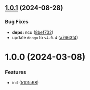 ## [1.0.1](https://github.com/bent10/nomark/compare/v1.0.0...v1.0.1) (2024-08-28)


### Bug Fixes

* **deps:** ncu ([8bef732](https://github.com/bent10/nomark/commit/8bef73283a131ff27b002d2db9ff7762a18cef3c))
* update `doogu` to `v4.0.4` ([a7663f4](https://github.com/bent10/nomark/commit/a7663f43e9999bcb9cec31c3fc2c713b9257b137))

# 1.0.0 (2024-03-08)


### Features

* init ([5101c98](https://github.com/bent10/nomark/commit/5101c98aa5bd2eef5801b79477af149fbbc1dbc6))
